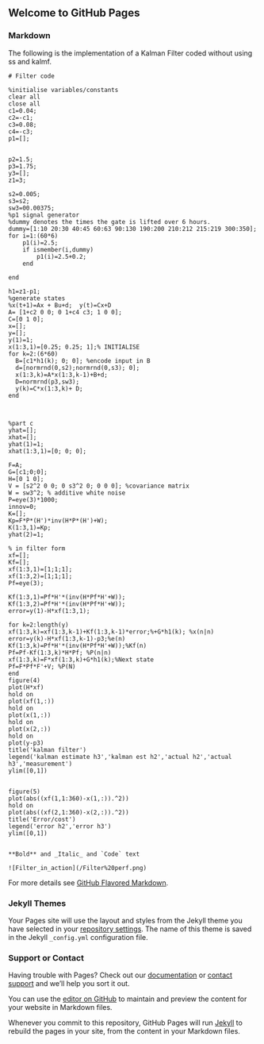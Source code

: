 ## Welcome to GitHub Pages

### Markdown
The following is the implementation of a Kalman Filter coded without using ss and kalmf. 
```
# Filter code

%initialise variables/constants
clear all
close all
c1=0.04;
c2=-c1;
c3=0.08;
c4=-c3;
p1=[];


p2=1.5;
p3=1.75;
y3=[];
z1=3;

s2=0.005;
s3=s2;
sw3=00.00375;
%p1 signal generator
%dummy denotes the times the gate is lifted over 6 hours.
dummy=[1:10 20:30 40:45 60:63 90:130 190:200 210:212 215:219 300:350];
for i=1:(60*6)
    p1(i)=2.5;
    if ismember(i,dummy)
        p1(i)=2.5+0.2;
    end
        
end

h1=z1-p1;
%generate states
%x(t+1)=Ax + Bu+d;  y(t)=Cx+D
A= [1+c2 0 0; 0 1+c4 c3; 1 0 0];
C=[0 1 0];
x=[];
y=[];
y(1)=1;
x(1:3,1)=[0.25; 0.25; 1];% INITIALISE
for k=2:(6*60)
  B=[c1*h1(k); 0; 0]; %encode input in B
  d=[normrnd(0,s2);normrnd(0,s3); 0];
  x(1:3,k)=A*x(1:3,k-1)+B+d;
  D=normrnd(p3,sw3);
  y(k)=C*x(1:3,k)+ D;
end



%part c
yhat=[];
xhat=[];
yhat(1)=1;
xhat(1:3,1)=[0; 0; 0];

F=A;
G=[c1;0;0];
H=[0 1 0];
V = [s2^2 0 0; 0 s3^2 0; 0 0 0]; %covariance matrix
W = sw3^2; % additive white noise
P=eye(3)*1000;
innov=0;
K=[];
Kp=F*P*(H')*inv(H*P*(H')+W);
K(1:3,1)=Kp;
yhat(2)=1;

% in filter form
xf=[];
Kf=[];
xf(1:3,1)=[1;1;1];
xf(1:3,2)=[1;1;1];
Pf=eye(3);

Kf(1:3,1)=Pf*H'*(inv(H*Pf*H'+W));
Kf(1:3,2)=Pf*H'*(inv(H*Pf*H'+W));
error=y(1)-H*xf(1:3,1);

for k=2:length(y)
xf(1:3,k)=xf(1:3,k-1)+Kf(1:3,k-1)*error;%+G*h1(k); %x(n|n)
error=y(k)-H*xf(1:3,k-1)-p3;%e(n)
Kf(1:3,k)=Pf*H'*(inv(H*Pf*H'+W));%Kf(n)
Pf=Pf-Kf(1:3,k)*H*Pf; %P(n|n)
xf(1:3,k)=F*xf(1:3,k)+G*h1(k);%Next state
Pf=F*Pf*F'+V; %P(N)
end
figure(4)
plot(H*xf)
hold on
plot(xf(1,:))
hold on
plot(x(1,:))
hold on
plot(x(2,:))
hold on
plot(y-p3)
title('kalman filter')
legend('kalman estimate h3','kalman est h2','actual h2','actual h3','measurement')
ylim([0,1])


figure(5)
plot(abs((xf(1,1:360)-x(1,:)).^2))
hold on
plot(abs((xf(2,1:360)-x(2,:)).^2))
title('Error/cost')
legend('error h2','error h3')
ylim([0,1])


**Bold** and _Italic_ and `Code` text

![Filter_in_action](/Filter%20perf.png)
```

For more details see [GitHub Flavored Markdown](https://guides.github.com/features/mastering-markdown/).

### Jekyll Themes

Your Pages site will use the layout and styles from the Jekyll theme you have selected in your [repository settings](https://github.com/ElliotjFitz/github-slideshow/settings). The name of this theme is saved in the Jekyll `_config.yml` configuration file.

### Support or Contact

Having trouble with Pages? Check out our [documentation](https://docs.github.com/categories/github-pages-basics/) or [contact support](https://github.com/contact) and we’ll help you sort it out.

You can use the [editor on GitHub](https://github.com/ElliotjFitz/github-slideshow/edit/gh-pages/index.md) to maintain and preview the content for your website in Markdown files.

Whenever you commit to this repository, GitHub Pages will run [Jekyll](https://jekyllrb.com/) to rebuild the pages in your site, from the content in your Markdown files.

